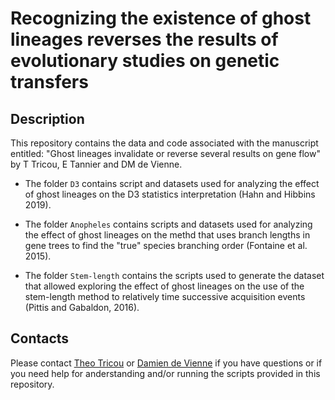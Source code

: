 # Recognizing the existence of ghost lineages reverses the results of evolutionary studies on genetic transfers

## Description
This repository contains the data and code associated with the manuscript entitled: "Ghost lineages invalidate or reverse several results on gene flow" by T Tricou, E Tannier and DM de Vienne.


* The folder `D3` contains script and datasets used for analyzing the effect of ghost lineages on the D3 statistics interpretation (Hahn and Hibbins 2019).

* The folder `Anopheles` contains scripts and datasets used for analyzing the effect of ghost lineages on the methd that uses branch lengths in gene trees to find the "true" species branching order (Fontaine et al. 2015).

* The folder `Stem-length` contains the scripts used to generate the dataset that allowed exploring the effect of ghost lineages on the use of the stem-length method to relatively time successive acquisition events (Pittis and Gabaldon, 2016).


## Contacts
Please contact [Theo Tricou](mailto:t.tricou@gmail.com) or [Damien de Vienne](damien.de-vienne@univ-lyon1.fr) if you have questions or if you need help for anderstanding and/or running the scripts provided in this repository.
